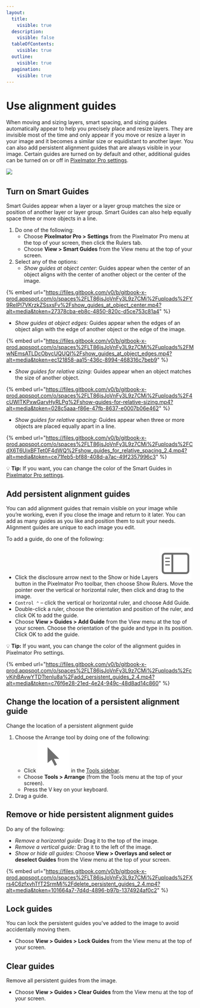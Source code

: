 ```yaml
---
layout:
  title:
    visible: true
  description:
    visible: false
  tableOfContents:
    visible: true
  outline:
    visible: true
  pagination:
    visible: true
---
```


# Use alignment guides

When moving and sizing layers, smart spacing, and sizing guides automatically appear to help you precisely place and resize layers. They are invisible most of the time and only appear if you move or resize a layer in your image and it becomes a similar size or equidistant to another layer. You can also add persistent alignment guides that are always visible in your image. Certain guides are turned on by default and other, additional guides can be turned on or off in [Pixelmator Pro settings](../pixelmator-pro-basics/pixelmator-pro-settings/).

![](https://help.pixelmator.com/pixelmator-pro/3.5/assets/English/1654518512000.jpeg)

## **Turn on Smart Guides**

Smart Guides appear when a layer or a layer group matches the size or position of another layer or layer group. Smart Guides can also help equally space three or more objects in a line.

1. Do one of the following:
   * Choose **Pixelmator Pro > Settings** from the Pixelmator Pro menu at the top of your screen, then click the Rulers tab.
   * Choose **View > Smart Guides** from the View menu at the top of your screen.
2. Select any of the options:
   * _Show guides at object center:_ Guides appear when the center of an object aligns with the center of another object or the center of the image.

{% embed url="https://files.gitbook.com/v0/b/gitbook-x-prod.appspot.com/o/spaces%2FLT86jsJoVnFy3L9z7CMi%2Fuploads%2FY9ReIPl7VKrzkZSsxsFv%2Fshow_guides_at_object_center.mp4?alt=media&token=27378cba-eb8c-4850-820c-d5ce753c81a4" %}

* _Show guides at object edges:_ Guides appear when the edges of an object align with the edge of another object or the edge of the image.

{% embed url="https://files.gitbook.com/v0/b/gitbook-x-prod.appspot.com/o/spaces%2FLT86jsJoVnFy3L9z7CMi%2Fuploads%2FMwNEmsATLDcObycUQUQI%2Fshow_guides_at_object_edges.mp4?alt=media&token=ec121858-aa15-436c-8994-468316c7beb9" %}

* _Show guides for relative sizing:_ Guides appear when an object matches the size of another object.

{% embed url="https://files.gitbook.com/v0/b/gitbook-x-prod.appspot.com/o/spaces%2FLT86jsJoVnFy3L9z7CMi%2Fuploads%2F4cUWlTKPxwGarvHyRLPg%2Fshow-guides-for-relative-sizing.mp4?alt=media&token=028c5aaa-f86e-47fb-8637-e0007b06e462" %}

* _Show guides for relative spacing:_ Guides appear when three or more objects are placed equally apart in a line.

{% embed url="https://files.gitbook.com/v0/b/gitbook-x-prod.appspot.com/o/spaces%2FLT86jsJoVnFy3L9z7CMi%2Fuploads%2FCdX6T6UixBFTet0F4dWQ%2Fshow_guides_for_relative_spacing_2.4.mp4?alt=media&token=ce71feb5-bf88-408d-a7ac-49f2357996c3" %}

:bulb: **Tip:** If you want, you can change the color of the Smart Guides in [Pixelmator Pro settings](../pixelmator-pro-basics/pixelmator-pro-settings/).

## Add persistent alignment guides

You can add alignment guides that remain visible on your image while you’re working, even if you close the image and return to it later. You can add as many guides as you like and position them to suit your needs. Alignment guides are unique to each image you edit.&#x20;

To add a guide, do one of the following:

* Click the disclosure arrow next to the Show or hide Layers <img src="../.gitbook/assets/Panel.png" alt="" data-size="line"> button in the Pixelmator Pro toolbar, then choose Show Rulers. Move the pointer over the vertical or horizontal ruler, then click and drag to the image.
* `Control ⌃` – click the vertical or horizontal ruler, and choose Add Guide.
* Double-click a ruler, choose the orientation and position of the ruler, and click OK to add the guide.
* Choose **View > Guides > Add Guide** from the View menu at the top of your screen. Choose the orientation of the guide and type in its position. Click OK to add the guide.

:bulb: **Tip:** If you want, you can change the color of the alignment guides in Pixelmator Pro settings.

{% embed url="https://files.gitbook.com/v0/b/gitbook-x-prod.appspot.com/o/spaces%2FLT86jsJoVnFy3L9z7CMi%2Fuploads%2FcvKjhBAvwYTDTtenIu8a%2Fadd_persistent_guides_2.4.mp4?alt=media&token=c76f6e28-21ed-4e24-949c-48d8ad14c860" %}

## Change the location of a persistent alignment guide

Change the location of a persistent alignment guide

1. Choose the Arrange tool by doing one of the following:
   * Click <img src="../.gitbook/assets/Arrange.png" alt="" data-size="line"> in the [Tools sidebar](https://help.pixelmator.com/pixelmator-pro/3.5/#glossary).
   * Choose **Tools > Arrange** (from the Tools menu at the top of your screen).
   * Press the V key on your keyboard.
2. Drag a guide.

## Remove or hide persistent alignment guides

Do any of the following:

* _Remove a horizontal guide:_ Drag it to the top of the image.
* _Remove a vertical guide:_ Drag it to the left of the image.
* _Show or hide all guides:_ Choose **View > Overlays and select or deselect Guides** from the View menu at the top of your screen.

{% embed url="https://files.gitbook.com/v0/b/gitbook-x-prod.appspot.com/o/spaces%2FLT86jsJoVnFy3L9z7CMi%2Fuploads%2FXrs4C6zfxvhTfT2SrmMj%2Fdelete_persistent_guides_2.4.mp4?alt=media&token=101664a7-7d4d-4896-b97b-1374924af0c2" %}

## Lock guides

You can lock the persistent guides you've added to the image to avoid accidentally moving them.

* Choose **View > Guides > Lock Guides** from the View menu at the top of your screen.

## Clear guides

Remove all persistent guides from the image.

* Choose **View > Guides > Clear Guides** from the View menu at the top of your screen.
